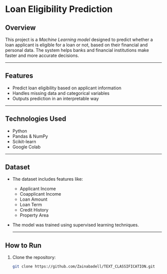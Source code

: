 # Loan Eligibility Prediction

## Overview
This project is a *Machine Learning model* designed to predict whether a loan applicant is eligible for a loan or not, based on their financial and personal data. The system helps banks and financial institutions make faster and more accurate decisions.

---

## Features
- Predict loan eligibility based on applicant information
- Handles missing data and categorical variables
- Outputs prediction in an interpretable way

---

## Technologies Used
- Python
- Pandas & NumPy
- Scikit-learn
- Google Colab

---

## Dataset
- The dataset includes features like:
  - Applicant Income
  - Coapplicant Income
  - Loan Amount
  - Loan Term
  - Credit History
  - Property Area
- The model was trained using supervised learning techniques.

  ---

## How to Run
1. Clone the repository:
   ```bash
   git clone https://github.com/Zainabadell/TEXT_CLASSIFICATION.git


